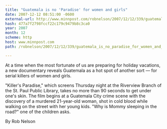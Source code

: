 ```yaml
---
title: "Guatemala is no 'Paradise' for women and girls"
date: 2007-12-12 08:51:00 -0600
external-url: http://www.minnpost.com/robnelson/2007/12/12/339/guatemala_is_no_paradise_for_women_and_girls#9-339
hash: 477a7f2798fccf22c179c9479b8c3ca0
year: 2007
month: 12
scheme: http
host: www.minnpost.com
path: /robnelson/2007/12/12/339/guatemala_is_no_paradise_for_women_and_girls

---
```


At a time when the most fortunate of us are preparing for holiday vacations, a new documentary reveals Guatemala as a hot spot of another sort — for serial killers of women and girls.


"Killer's Paradise," which screens Thursday night at the Riverview Branch of the St. Paul Public Library, takes no more than 90 seconds to get under one's skin. The film begins at a Guatemala City crime scene with the discovery of a murdered 21-year-old woman, shot in cold blood while walking on the street with her young kids. "Why is Mommy sleeping in the road?" one of the children asks.

By Rob Nelson

